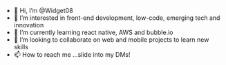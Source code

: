 - 👋 Hi, I’m @Widget08
- 👀 I’m interested in front-end development, low-code, emerging tech and innovation
- 🌱 I’m currently learning react native, AWS and bubble.io
- 💞️ I’m looking to collaborate on web and mobile projects to learn new skills
- 📫 How to reach me ...slide into my DMs!

<!---
Widget08/Widget08 is a ✨ special ✨ repository because its `README.md` (this file) appears on your GitHub profile.
You can click the Preview link to take a look at your changes.
--->
